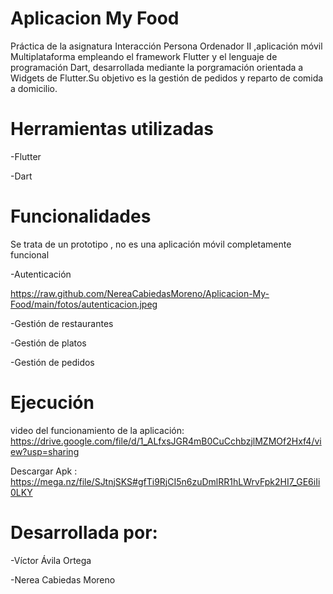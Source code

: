 # Aplicacion My Food

Práctica de la asignatura Interacción Persona Ordenador II ,aplicación móvil Multiplataforma empleando el framework Flutter y el lenguaje de programación Dart, desarrollada mediante la porgramación orientada a Widgets de Flutter.Su objetivo es la gestión de pedidos y reparto de comida a domicilio.

# Herramientas utilizadas

-Flutter

-Dart

# Funcionalidades

Se trata de un prototipo , no es una aplicación móvil completamente funcional

-Autenticación

https://raw.github.com/NereaCabiedasMoreno/Aplicacion-My-Food/main/fotos/autenticacion.jpeg

-Gestión de restaurantes

-Gestión de platos

-Gestión de pedidos


# Ejecución 

video del funcionamiento de la aplicación: https://drive.google.com/file/d/1_ALfxsJGR4mB0CuCchbzjlMZMOf2Hxf4/view?usp=sharing

Descargar Apk : https://mega.nz/file/SJtnjSKS#gfTi9RjCI5n6zuDmlRR1hLWrvFpk2HI7_GE6iIi0LKY


# Desarrollada por:

-Víctor Ávila Ortega

-Nerea Cabiedas Moreno

